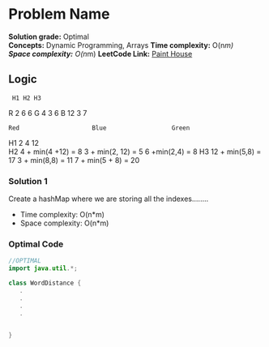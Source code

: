 # Problem Name

**Solution grade:** Optimal  
**Concepts:** Dynamic Programming, Arrays
**Time complexity:** O(n*m)  
**Space complexity:** O(n*m)
**LeetCode Link:** [Paint House](https://leetcode.com/problems/paint-house)

## Logic
    
     H1 H2 H3
R    2  6  6
G    4  3  6
B    12 3  7


    Red                    Blue                  Green
H1  2                      4                     12  
H2  4 + min(4 +12) = 8     3 + min(2, 12) =  5   6 +min(2,4) = 8
H3  12 + min(5,8) = 17     3 + min(8,8) = 11     7 + min(5 + 8) = 20


### Solution 1

Create a hashMap where we are storing all the indexes........

- Time complexity: O(n*m)  
- Space complexity: O(n*m)  


### Optimal Code

```java
//OPTIMAL
import java.util.*;

class WordDistance {
   .
   .
   .
   .

 
}

